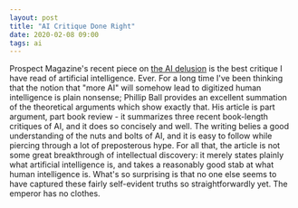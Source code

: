 ```yaml
---
layout: post
title: "AI Critique Done Right"
date: 2020-02-08 09:00
tags: ai
---
```


Prospect Magazine's recent piece on [the AI delusion](https://www.prospectmagazine.co.uk/magazine/the-ai-delusion-why-humans-trump-machines-robots-artificial-intelligence-alpha-go-deepmind-marcus-davis-koch-mitchell-review) is the best critique I have read of artificial intelligence. Ever. For a long time I've been thinking that the notion that "more AI" will somehow lead to digitized human intelligence is plain nonsense; Phillip Ball provides an excellent summation of the theoretical arguments which show exactly that. His article is part argument, part book review - it summarizes three recent book-length critiques of AI, and it does so concisely and well. The writing belies a good understanding of the nuts and bolts of AI, and it is easy to follow while piercing through a lot of preposterous hype. For all that, the article is not some great breakthrough of intellectual discovery: it merely states plainly what artificial intelligence is, and takes a reasonably good stab at what human intelligence is. What's so surprising is that no one else seems to have captured these fairly self-evident truths so straightforwardly yet. The emperor has no clothes.
